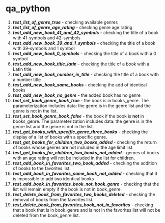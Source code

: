# qa_python

1. ***test_list_of_genre_true*** - checking available genres
2. ***test_list_of_genre_age_rating*** - checking genre age rating
3. ***test_add_new_book_41_and_42_symbols*** - checking the title of a book with 41-symbols and 42-symbols 
4. ***test_add_new_book_39_and_1_symbols*** - checking the title of a book with 39-symbols and 1 symbol
5. ***test_add_new_book_0_symbols*** - checking the title of a book with a 0 symbol
6. ***test_add_new_book_title_latin*** - checking the title of a book with a Latin title
6. ***test_add_new_book_number_in_title*** - checking the title of a book with a number title
7. ***test_add_new_book_same_books*** - checking the add of identical books
8. ***test_add_new_book_no_genre*** - the added book has no genre
9. ***test_set_book_genre_book_true*** - the book is in books_genre. The parameterization includes data: the genre is in the genre list and the genre is not in the list.
11. ***test_set_book_genre_book_false*** - the book if the book is **not** in books_genre. The parameterization includes data: the genre is in the genre list and the genre is not in the list. 
14. ***test_get_books_with_specific_genre_three_books*** - checking the display of a list of books with a specific genre. 
1. ***test_get_books_for_children_two_books_added*** - checking the return of books whose genres are not included in the age limit list.
1. ***test_get_books_for_children_two_books_not_added*** - genres of books with an age rating will not be included in the list for children.
1. ***test_add_book_in_favorites_two_book_added*** - checking the addition of books to the favorites list.
1. ***test_add_book_in_favorites_same_book_not_added*** - checking that it is impossible to add two identical books
1. ***test_add_book_in_favorites_book_not_book_genre*** - checking that the list will remain empty if the book is not in book_genre.
1. ***test_delete_book_from_favorites_two_books_deleted*** - checking the removal of books from the favorites list.
1. ***test_delete_book_from_favorites_book_not_in_favorites*** - checking that a book that is in book_genre and is not in the favorites list will not be deleted from the book_genre list.
